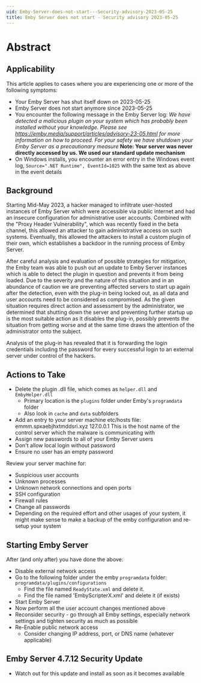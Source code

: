 ```yaml
---
uid: Emby-Server-does-not-start---Security-advisory-2023-05-25
title: Emby Server does not start - Security advisory 2023-05-25
---
```


# Abstract

## Applicability

This article applies to cases where you are experiencing one or more of the following symptoms:

- Your Emby Server has shut itself down on 2023-05-25
- Emby Server does not start anymore since  2023-05-25
- You encounter the following message in the Emby Server log:
  _We have detected a malicious plugin on your system which has probably been installed without your knowledge. Please see https://emby.media/support/articles/advisory-23-05.html for more information on how to proceed. For your safety we have shutdown your Emby Server as a precautionary measure_ **Note: Your server was never directly accessed by us. We used our standard update mechanism**
- On Windows installs, you encounter an error entry in the Windows event log, `Source=".NET Runtime", EventId=1025` with the same text as above in the event details

## Background

Starting Mid-May 2023, a hacker managed to infiltrate user-hosted instances of Emby Server which were accessible via public internet and had an insecure configuration for administrative user accounts. Combined with the "Proxy Header Vulnerability", which was recently fixed in the beta channel, this allowed an attacker to gain administrative access on such systems.
Eventually, this allowed the attackers to install a custom plugin of their own, which establishes a backdoor in the running process of Emby Server.

After careful analysis and evaluation of possible strategies for mitigation, the Emby team was able to push out an update to Emby Server instances which is able to detect the plugin in question and prevents it from being loaded. Due to the severity and the nature of this situation and in an abundance of caution we are preventing affected servers to start up again after the detection, even with the plug-in being locked out, as all data and user accounts need to be considered as compromised.
As the given situation requires direct action and assessment by the administrator, we determined that shutting down the server and preventing further startup up is the most suitable action as it disables the plug-in, possibly prevents the situation from getting worse and at the same time draws the attention of the administrator onto the subject.

Analysis of the plug-in has revealed that it is forwarding the login credentials including the password for every successful login to an external server under control of the hackers.

## Actions to Take

- Delete the plugin .dll file, which comes as `helper.dll` and `EmbyHelper.dll`
  - Primary location is the `plugins` folder under Emby's `programdata` folder
  - Also look in `cache` and `data` subfolders
- Add an entry to your server machine etc/hosts file:
             emmm.spxaebjhxtmddsri.xyz    127.0.0.1
             This is the host name of the control server which the malware is communicating with
- Assign new passwords to all of your Emby Server users
- Don't allow local login without password
- Ensure no user has an empty password

Review your server machine for:

- Suspicious user accounts
- Unknown processes
- Unknown network connections and open ports
- SSH configuration
- Firewall rules
- Change all passwords
- Depending on the required effort and other usages of your system, it might make sense to make a backup of the emby configuration and re-setup your system

## Starting Emby Server

After (and only after) you have done the above:

- Disable external network access 
- Go to the following folder under the emby `programdata` folder:
  `programdata/plugins/configurations`
  - Find the file named `ReadyState.xml` and delete it.
  - Find the file named 'EmbyScripterX.xml' and delete it (if exists)
- Start Emby Server
- Now perform all the user account changes mentioned above
- Reconsider security - go through all Emby settings, especially network settings and tighten security as much as possible
- Re-Enable public network access
  - Consider changing IP address, port, or DNS name  (whatever applicable)

## Emby Server 4.7.12 Security Update

- Watch out for this update and install as soon as it becomes available


